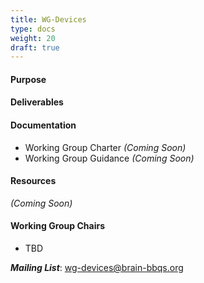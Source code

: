 ```yaml
---
title: WG-Devices
type: docs
weight: 20
draft: true
---
```


#### Purpose

#### Deliverables

<!-- #### Taskforce(s) -->

#### Documentation
- Working Group Charter _(Coming Soon)_
- Working Group Guidance _(Coming Soon)_

#### Resources
_(Coming Soon)_

#### Working Group Chairs
- TBD

**_Mailing List_**: wg-devices@brain-bbqs.org